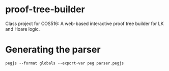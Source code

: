 # proof-tree-builder
Class project for COS516: A web-based interactive proof tree builder for LK and Hoare logic.

# Generating the parser

```
pegjs --format globals --export-var peg parser.pegjs
```
